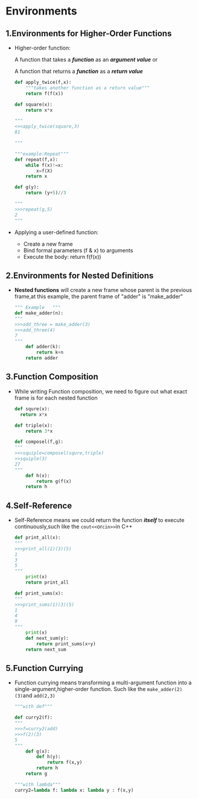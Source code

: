 # Environments

## 1.Environments for Higher-Order Functions

- Higher-order function:

  A function that takes a ***function*** as an ***argument value*** or 

  A function that returns a ***function*** as a ***return value***

  ```python
  def apply_twice(f,x):
      """takes another function as a return value"""
      return f(f(x))
  
  def square(x):
      return x*x
  ```

  ```python
  """
  <<<apply_twice(square,3)
  81
  
  """
  ```

  

  ```python
  """example:Repeat"""
  def repeat(f,x):
      while f(x)!=x:
          x=f(X)
      return x
  
  def g(y):
      return (y+5)//3
  
  ```

  ```python
  """
  >>>repeat(g,5)
  2
  """
  ```

  

- Applying a user-defined function: 
  - Create a new frame 
  - Bind formal parameters (f & x) to arguments 
  - Execute the body: return f(f(x))



## 2.Environments for Nested Definitions

- **Nested functions** will create a new frame whose parent is the previous frame,at this example, the parent frame of "adder" is "make_adder"

  ```python
  """ Example	"""
  def make_adder(n):   
  """ 
  >>>add_three = make_adder(3)
  >>>add_three(4)
  7
  """
      def adder(k):
          return k+n
      return adder
  
  ```

## 3.Function Composition

- While writing Function composition, we need to figure out what exact frame is for each nested function

  ```python
  def squre(x):
  	return x*x
  
  def triple(x):
      return 3*x
  
  def composel(f,g):
  """ 
  >>>squiple=composel(squre,triple)
  >>squiple(3)
  27
  """
      def h(x):
          return g(f(x)
      return h
  ```


## 4.Self-Reference

- Self-Reference means we could return the function ***itself*** to execute continuously,such like the `cout<<`or`cin>>`in C++

  ```python
  def print_all(x):
  """
  >>>print_all(1)(3)(5)
  1
  3
  5
  """
      print(x)
      return print_all
  ```

  ```python
  def print_sums(x):
  """
  >>>print_sums(1)(3)(5)
  1
  4
  9
  """
      print(x)
      def next_sum(y):
          return print_sums(x+y)
      return next_sum
  
  
  ```

## 5.Function Currying

- Function currying means transforming a  multi-argument function into a single-argument,higher-order function. Such like the `make_adder(2)(3)`and `add(2,3)`

  ```python
  """with def"""
  
  def curry2(f):
  """
  >>>f=curry2(add)
  >>>f(2)(3)
  5
  """
      def g(x):
          def h(y):
              return f(x,y)
          return h
      return g
  
  ```

  ```python
  """with lambda"""
  curry2=lambda f: lambda x: lambda y : f(x,y) 
  ```

  













